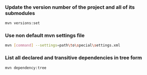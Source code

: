 ### Update the version number of the project and all of its submodules
```bash
mvn versions:set 
```

### Use non default mvn settings file
```bash
mvn [command] --settings=path\to\special\settings.xml
```

### List all declared and transitive dependencies in tree form
```bash
mvn dependency:tree
```